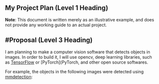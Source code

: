 ## My Project Plan (Level 1 Heading)

**Note**: This document is written merely as an illustrative example, and does not provide any working guide to an actual project.

#Proposal (Level 3 Heading)
 -------------
I am planning to make a computer vision software that detects objects in images.
In order to build it, I will use opencv, deep learning libraries, such as [TensorFlow](TensorFlow)
or [PyTorch](PyTorch, and other open source softwares.

For example, the objects in the following images were detected using [mmdetection](mmdetection):
